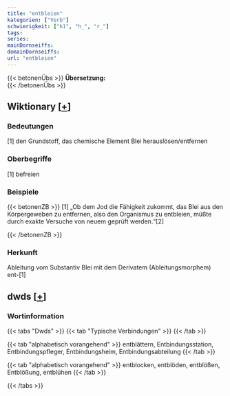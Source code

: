 ```yaml
---
title: "entbleien"
kategorien: ["Verb"]
schwierigkeit: ["k1", "h_", "r_"]
tags:
series:
mainDornseiffs:
domainDornseiffs:
url: "entbleien"
---
```


{{< betonenÜbs >}}
**Übersetzung:**  
{{< /betonenÜbs >}}

## Wiktionary [[+](https://de.wiktionary.org/wiki/entbleien)]

### Bedeutungen
[1]  den Grundstoff, das chemische Element Blei herauslösen/entfernen  

### Oberbegriffe
[1] befreien  

### Beispiele
{{< betonenZB >}}
[1] „Ob dem Jod die Fähigkeit zukommt, das Blei aus den Körpergeweben zu entfernen, also den Organismus zu entbleien, müßte durch exakte Versuche von neuem geprüft werden.“[2]  

{{< /betonenZB >}}
### Herkunft
Ableitung vom Substantiv Blei mit dem Derivatem (Ableitungsmorphem) ent-[1]  



## dwds [[+](https://www.dwds.de/wb/entbleien)]

### Wortinformation
{{< tabs "Dwds" >}}
{{< tab "Typische Verbindungen" >}}
{{< /tab >}}

{{< tab "alphabetisch vorangehend" >}}
entblättern, Entbindungsstation, Entbindungspfleger, Entbindungsheim, Entbindungsabteilung
{{< /tab >}}

{{< tab "alphabetisch vorangehend" >}}
entblocken, entblöden, entblößen, Entblößung, entblühen
{{< /tab >}}

{{< /tabs >}}

